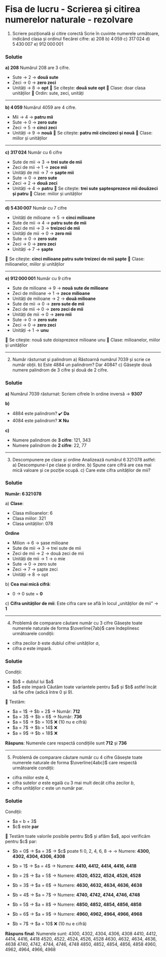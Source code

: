 # Fisa de lucru - Scrierea și citirea numerelor naturale - rezolvare

1. Scriere pozițională și citire corectă
Scrie în cuvinte numerele următoare, indicând clasa și ordinul fiecărei cifre:
a) 208
b) 4 059
c) 317 024
d) 5 430 007
e) 912 000 001

### **Solutie**
**a) 208**
Numărul 208 are 3 cifre.

* Sute → 2 → **două sute**
* Zeci → 0 → **zero zeci**
* Unități → 8 → **opt**
  🔹 Se citește: **două sute opt**
  🔹 Clase: doar clasa unităților
  🔹 Ordin: sute, zeci, unități

---

**b) 4 059**
Numărul 4059 are 4 cifre.

* Mii → 4 → **patru mii**
* Sute → 0 → **zero sute**
* Zeci → 5 → **cinci zeci**
* Unități → 9 → **nouă**
  🔹 Se citește: **patru mii cincizeci și nouă**
  🔹 Clase: miilor și unităților

---

**c) 317 024**
Număr cu 6 cifre

* Sute de mii → 3 → **trei sute de mii**
* Zeci de mii → 1 → **zece mii**
* Unități de mii → 7 → **șapte mii**
* Sute → 0 → **zero sute**
* Zeci → 2 → **două zeci**
* Unități → 4 → **patru**
  🔹 Se citește: **trei sute șaptesprezece mii douăzeci și patru**
  🔹 Clase: miilor și unităților

---

**d) 5 430 007**
Număr cu 7 cifre

* Unități de milioane → 5 → **cinci milioane**
* Sute de mii → 4 → **patru sute de mii**
* Zeci de mii → 3 → **treizeci de mii**
* Unități de mii → 0 → **zero mii**
* Sute → 0 → **zero sute**
* Zeci → 0 → **zero zeci**
* Unități → 7 → **șapte**

🔹 Se citește: **cinci milioane patru sute treizeci de mii șapte**
🔹 Clase: milioanelor, miilor și unităților

---

**e) 912 000 001**
Număr cu 9 cifre

* Sute de milioane → 9 → **nouă sute de milioane**
* Zeci de milioane → 1 → **zece milioane**
* Unități de milioane → 2 → **două milioane**
* Sute de mii → 0 → **zero sute de mii**
* Zeci de mii → 0 → **zero zeci de mii**
* Unități de mii → 0 → **zero mii**
* Sute → 0 → **zero sute**
* Zeci → 0 → **zero zeci**
* Unități → 1 → **unu**

🔹 Se citește: nouă sute doisprezece milioane unu
🔹 Clase: milioanelor, miilor și unităților

---

2. Număr răsturnat și palindrom
a) Răstoarnă numărul 7039 și scrie ce număr obții.
b) Este 4884 un palindrom? Dar 4084?
c) Găsește două numere palindrom de 3 cifre și două de 2 cifre.

### **Solutie**

**a)** Numărul 7039 răsturnat:
Scriem cifrele în ordine inversă → **9307**

**b)**
* 4884 este palindrom? ✔️ **Da**
* 4084 este palindrom? ❌ **Nu**

**c)**
* Numere palindrom de **3 cifre**: 121, 343
* Numere palindrom de **2 cifre**: 22, 77

---

3. Descompunere pe clase și ordine
Analizează numărul 6 321 078 astfel:
a) Descompune-l pe clase și ordine.
b) Spune care cifră are cea mai mică valoare și ce poziție ocupă.
c) Care este cifra unităților de mii?

### **Solutie**

**Număr: 6 321 078**

a) **Clase**:

* Clasa milioanelor: 6
* Clasa miilor: 321
* Clasa unităților: 078

**Ordine**
* Milion → 6 → șase milioane
* Sute de mii → 3 → trei sute de mii
* Zeci de mii → 2 → două zeci de mii
* Unități de mii → 1 → o mie
* Sute → 0 → zero sute
* Zeci → 7 → șapte zeci
* Unități → 8 → opt

b) **Cea mai mică cifră**:
* 0 → 0 sute = **0**

c) **Cifra unităților de mii**:
Este cifra care se află în locul „unităților de mii” → **1**

---

4. Problemă de comparare căutare număr cu 3 cifre
Găsește toate numerele naturale de forma $\overline{7ab}$ care îndeplinesc următoarele condiții:
- cifra zecilor $b$ este dublul cifrei unităților $a$,
- cifra $a$ este impară.

### **Solutie**

Condiții:

* \$b\$ = dublul lui \$a\$
* \$a\$ este impară
  Căutăm toate variantele pentru \$a\$ și \$b\$ astfel încât să fie cifre (adică între 0 și 9).

📌 Testăm:

* \$a = 1\$ → \$b = 2\$ → Număr: **712**
* \$a = 3\$ → \$b = 6\$ → Număr: **736**
* \$a = 5\$ → \$b = 10\$ ❌ (10 nu e cifră)
* \$a = 7\$ → \$b = 14\$ ❌
* \$a = 9\$ → \$b = 18\$ ❌

**Răspuns**: Numerele care respectă condițiile sunt **712** și **736**

---

5. Problemă de comparare căutare număr cu 4 cifre 
Găsește toate numerele naturale de forma $\overline{4abc}$ care respectă următoarele condiții:
- cifra miilor este 4,
- cifra sutelor $a$ este egală cu 3 mai mult decât cifra zecilor $b$,
- cifra unităților $c$ este un număr par.

### **Solutie**

Condiții:

* \$a = b + 3\$
* \$c\$ este **par**

📌 Testăm toate valorile posibile pentru \$b\$ și aflăm \$a\$, apoi verificăm pentru \$c\$ par:

* \$b = 0\$ → \$a = 3\$
  → \$c\$ poate fi 0, 2, 4, 6, 8 →
  → Numere: **4300, 4302, 4304, 4306, 4308**

* \$b = 1\$ → \$a = 4\$
  → Numere: **4410, 4412, 4414, 4416, 4418**

* \$b = 2\$ → \$a = 5\$
  → Numere: **4520, 4522, 4524, 4526, 4528**

* \$b = 3\$ → \$a = 6\$
  → Numere: **4630, 4632, 4634, 4636, 4638**

* \$b = 4\$ → \$a = 7\$
  → Numere: **4740, 4742, 4744, 4746, 4748**

* \$b = 5\$ → \$a = 8\$
  → Numere: **4850, 4852, 4854, 4856, 4858**

* \$b = 6\$ → \$a = 9\$
  → Numere: **4960, 4962, 4964, 4966, 4968**

* \$b = 7\$ → \$a = 10\$ ❌ (10 nu e cifră)

**Răspuns final**:
Numerele sunt:
4300, 4302, 4304, 4306, 4308
4410, 4412, 4414, 4416, 4418
4520, 4522, 4524, 4526, 4528
4630, 4632, 4634, 4636, 4638
4740, 4742, 4744, 4746, 4748
4850, 4852, 4854, 4856, 4858
4960, 4962, 4964, 4966, 4968